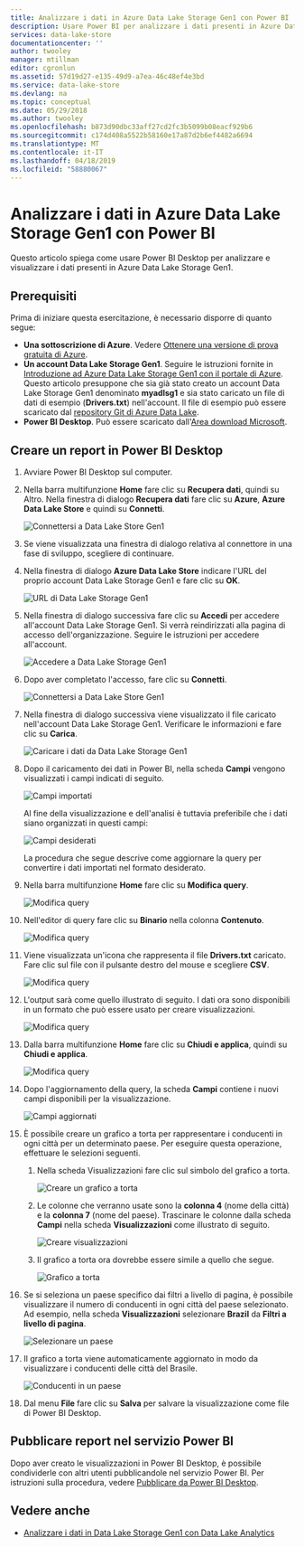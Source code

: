 ```yaml
---
title: Analizzare i dati in Azure Data Lake Storage Gen1 con Power BI | Microsoft Docs
description: Usare Power BI per analizzare i dati presenti in Azure Data Lake Storage Gen1
services: data-lake-store
documentationcenter: ''
author: twooley
manager: mtillman
editor: cgronlun
ms.assetid: 57d19d27-e135-49d9-a7ea-46c48ef4e3bd
ms.service: data-lake-store
ms.devlang: na
ms.topic: conceptual
ms.date: 05/29/2018
ms.author: twooley
ms.openlocfilehash: b873d90dbc33aff27cd2fc3b5099b08eacf929b6
ms.sourcegitcommit: c174d408a5522b58160e17a87d2b6ef4482a6694
ms.translationtype: MT
ms.contentlocale: it-IT
ms.lasthandoff: 04/18/2019
ms.locfileid: "58880067"
---
```

# <a name="analyze-data-in-azure-data-lake-storage-gen1-by-using-power-bi"></a>Analizzare i dati in Azure Data Lake Storage Gen1 con Power BI
Questo articolo spiega come usare Power BI Desktop per analizzare e visualizzare i dati presenti in Azure Data Lake Storage Gen1.

## <a name="prerequisites"></a>Prerequisiti
Prima di iniziare questa esercitazione, è necessario disporre di quanto segue:

* **Una sottoscrizione di Azure**. Vedere [Ottenere una versione di prova gratuita di Azure](https://azure.microsoft.com/pricing/free-trial/).
* **Un account Data Lake Storage Gen1**. Seguire le istruzioni fornite in [Introduzione ad Azure Data Lake Storage Gen1 con il portale di Azure](data-lake-store-get-started-portal.md). Questo articolo presuppone che sia già stato creato un account Data Lake Storage Gen1 denominato **myadlsg1** e sia stato caricato un file di dati di esempio (**Drivers.txt**) nell'account. Il file di esempio può essere scaricato dal [repository Git di Azure Data Lake](https://github.com/Azure/usql/tree/master/Examples/Samples/Data/AmbulanceData/Drivers.txt).
* **Power BI Desktop**. Può essere scaricato dall'[Area download Microsoft](https://www.microsoft.com/en-us/download/details.aspx?id=45331). 

## <a name="create-a-report-in-power-bi-desktop"></a>Creare un report in Power BI Desktop
1. Avviare Power BI Desktop sul computer.
2. Nella barra multifunzione **Home** fare clic su **Recupera dati**, quindi su Altro. Nella finestra di dialogo **Recupera dati** fare clic su **Azure**, **Azure Data Lake Store** e quindi su **Connetti**.
   
    ![Connettersi a Data Lake Store Gen1](./media/data-lake-store-power-bi/get-data-lake-store-account.png "Connettersi a Data Lake Store Gen1")
3. Se viene visualizzata una finestra di dialogo relativa al connettore in una fase di sviluppo, scegliere di continuare.
4. Nella finestra di dialogo **Azure Data Lake Store** indicare l'URL del proprio account Data Lake Storage Gen1 e fare clic su **OK**.
   
    ![URL di Data Lake Storage Gen1](./media/data-lake-store-power-bi/get-data-lake-store-account-url.png "URL di Data Lake Storage Gen1")
5. Nella finestra di dialogo successiva fare clic su **Accedi** per accedere all'account Data Lake Storage Gen1. Si verrà reindirizzati alla pagina di accesso dell'organizzazione. Seguire le istruzioni per accedere all'account.
   
    ![Accedere a Data Lake Storage Gen1](./media/data-lake-store-power-bi/get-data-lake-store-account-signin.png "Accedere a Data Lake Storage Gen1")
6. Dopo aver completato l'accesso, fare clic su **Connetti**.
   
    ![Connettersi a Data Lake Store Gen1](./media/data-lake-store-power-bi/get-data-lake-store-account-connect.png "Connettersi a Data Lake Store Gen1")
7. Nella finestra di dialogo successiva viene visualizzato il file caricato nell'account Data Lake Storage Gen1. Verificare le informazioni e fare clic su **Carica**.
   
    ![Caricare i dati da Data Lake Storage Gen1](./media/data-lake-store-power-bi/get-data-lake-store-account-load.png "Caricare i dati da Data Lake Storage Gen1")
8. Dopo il caricamento dei dati in Power BI, nella scheda **Campi** vengono visualizzati i campi indicati di seguito.
   
    ![Campi importati](./media/data-lake-store-power-bi/imported-fields.png "Campi importati")
   
    Al fine della visualizzazione e dell'analisi è tuttavia preferibile che i dati siano organizzati in questi campi:
   
    ![Campi desiderati](./media/data-lake-store-power-bi/desired-fields.png "Campi desiderati")
   
    La procedura che segue descrive come aggiornare la query per convertire i dati importati nel formato desiderato.
9. Nella barra multifunzione **Home** fare clic su **Modifica query**.
   
    ![Modifica query](./media/data-lake-store-power-bi/edit-queries.png "Modifica query")
10. Nell'editor di query fare clic su **Binario** nella colonna **Contenuto**.
    
    ![Modifica query](./media/data-lake-store-power-bi/convert-query1.png "Modifica query")
11. Viene visualizzata un'icona che rappresenta il file **Drivers.txt** caricato. Fare clic sul file con il pulsante destro del mouse e scegliere **CSV**.    
    
    ![Modifica query](./media/data-lake-store-power-bi/convert-query2.png "Modifica query")
12. L'output sarà come quello illustrato di seguito. I dati ora sono disponibili in un formato che può essere usato per creare visualizzazioni.
    
    ![Modifica query](./media/data-lake-store-power-bi/convert-query3.png "Modifica query")
13. Dalla barra multifunzione **Home** fare clic su **Chiudi e applica**, quindi su **Chiudi e applica**.
    
    ![Modifica query](./media/data-lake-store-power-bi/load-edited-query.png "Modifica query")
14. Dopo l'aggiornamento della query, la scheda **Campi** contiene i nuovi campi disponibili per la visualizzazione.
    
    ![Campi aggiornati](./media/data-lake-store-power-bi/updated-query-fields.png "Campi aggiornati")
15. È possibile creare un grafico a torta per rappresentare i conducenti in ogni città per un determinato paese. Per eseguire questa operazione, effettuare le selezioni seguenti.
    
    1. Nella scheda Visualizzazioni fare clic sul simbolo del grafico a torta.
       
        ![Creare un grafico a torta](./media/data-lake-store-power-bi/create-pie-chart.png "Creare un grafico a torta")
    2. Le colonne che verranno usate sono la **colonna 4** (nome della città) e la **colonna 7** (nome del paese). Trascinare le colonne dalla scheda **Campi** nella scheda **Visualizzazioni** come illustrato di seguito.
       
        ![Creare visualizzazioni](./media/data-lake-store-power-bi/create-visualizations.png "Creare visualizzazioni")
    3. Il grafico a torta ora dovrebbe essere simile a quello che segue.
       
        ![Grafico a torta](./media/data-lake-store-power-bi/pie-chart.png "Creare visualizzazioni")
16. Se si seleziona un paese specifico dai filtri a livello di pagina, è possibile visualizzare il numero di conducenti in ogni città del paese selezionato. Ad esempio, nella scheda **Visualizzazioni** selezionare **Brazil** da **Filtri a livello di pagina**.
    
    ![Selezionare un paese](./media/data-lake-store-power-bi/select-country.png "Selezionare un paese")
17. Il grafico a torta viene automaticamente aggiornato in modo da visualizzare i conducenti delle città del Brasile.
    
    ![Conducenti in un paese](./media/data-lake-store-power-bi/driver-per-country.png "Conducenti in un paese")
18. Dal menu **File** fare clic su **Salva** per salvare la visualizzazione come file di Power BI Desktop.

## <a name="publish-report-to-power-bi-service"></a>Pubblicare report nel servizio Power BI
Dopo aver creato le visualizzazioni in Power BI Desktop, è possibile condividerle con altri utenti pubblicandole nel servizio Power BI. Per istruzioni sulla procedura, vedere [Pubblicare da Power BI Desktop](https://powerbi.microsoft.com/documentation/powerbi-desktop-upload-desktop-files/).

## <a name="see-also"></a>Vedere anche 
* [Analizzare i dati in Data Lake Storage Gen1 con Data Lake Analytics](../data-lake-analytics/data-lake-analytics-get-started-portal.md)

